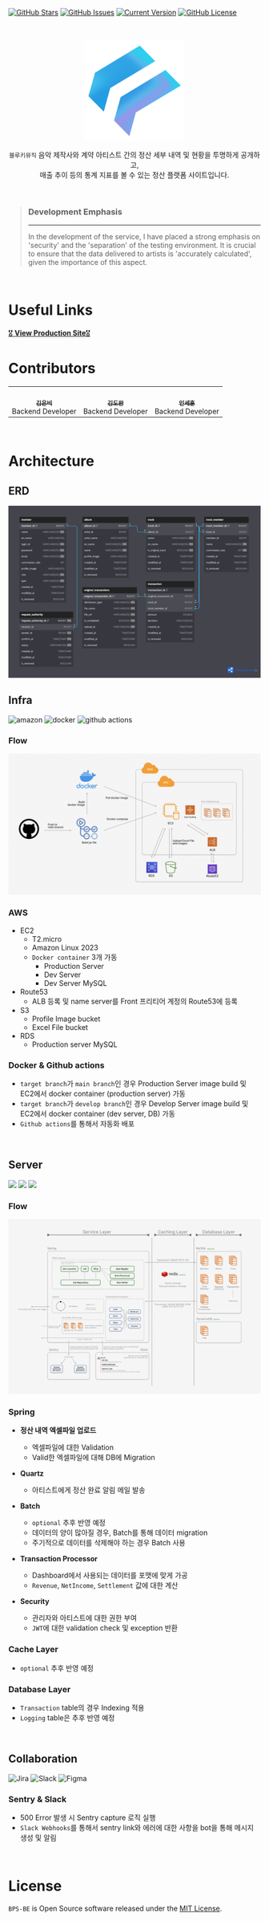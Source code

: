 [![GitHub Stars](https://img.shields.io/github/stars/Bluekey-Payment-System/BPS-BE?style=for-the-badge)](https://github.com/Bluekey-Payment-System/BPS-BE/stargazers)
[![GitHub Issues](https://img.shields.io/github/issues/Bluekey-Payment-System/BPS-BE?style=for-the-badge)](https://github.com/Bluekey-Payment-System/BPS-BE/issues)
[![Current Version](https://img.shields.io/badge/version-1.0.0-black?style=for-the-badge)](https://github.com/Bluekey-Payment-System/BPS-BE)
[![GitHub License](https://img.shields.io/github/license/Bluekey-Payment-System/BPS-BE?style=for-the-badge)](https://github.com/Bluekey-Payment-System/BPS-BE/blob/main/LICENSE)

<br />
<br />

<div align="center">
<img src= "docs/images/logo.png" alt = "logo" style="width: 200px" />
<br />

`블루키뮤직` 음악 제작사와 계약 아티스트 간의 정산 세부 내역 및 현황을 투명하게 공개하고,
<br />
매출 추이 등의 통계 지표를 볼 수 있는 정산 플랫폼 사이트입니다.

<br />

<div align="left">

> <h3> Development Emphasis </h3> <hr />
> In the development of the service, I have placed a strong emphasis on 'security' and the 'separation' of the testing environment. It is crucial to ensure that the data delivered to artists is 'accurately calculated', given the importance of this aspect.

</div>
</div>

<br />

# Useful Links
[🎖 **View Production Site**🎖](https://bluekeyinsight.net) <br />

# Contributors

<table>
  <tr>
    <td align="center"><a href="https://github.com/eunbi9n"><img src="https://avatars.githubusercontent.com/u/63849465?v=4?s=100" width="100px;" alt=""/><br /><sub><b>김은비</b></sub></a><br />Backend Developer</td>
        <td align="center"><a href="https://github.com/kim-raon"><img src="https://avatars.githubusercontent.com/u/131936017?v=4?s=100" width="100px;" alt=""/><br /><sub><b>김도완</b></sub></a><br />Backend Developer</td>
        <td align="center"><a href="https://github.com/oereo"><img src="https://avatars.githubusercontent.com/u/49235528?s=70&v=4?s=100" width="100px;" alt=""/><br /><sub><b>인세훈</b></sub></a><br />Backend Developer</td>
  </tr>
</table>

<br />

# Architecture
## ERD
<img src="docs/images/bluekey_erd.png" alt = "ERD" />

## Infra

<img src="https://img.shields.io/badge/Amazon AWS-232F3E?style=for-the-badge&logo=amazonaws&logoColor=white" alt="amazon"/>
<img src="https://img.shields.io/badge/Docker-2496ED?style=for-the-badge&logo=Docker&logoColor=white" alt="docker"/>
<img src="https://img.shields.io/badge/GitHub Actions-181717?style=for-the-badge&logo=GitHub&logoColor=white" alt="github actions"/>

### Flow

<img src="docs/images/infra.png" alt = "Infra" />

### AWS

- EC2
    - T2.micro
    - Amazon Linux 2023
    - `Docker container` 3개 가동
        - Production Server
        - Dev Server
        - Dev Server MySQL
- Route53
    - ALB 등록 및 name server를 Front 프리티어 계정의 Route53에 등록
- S3
    - Profile Image bucket
    - Excel File bucket
- RDS
    - Production server MySQL

### Docker & Github actions

- `target branch`가 `main branch`인 경우 Production Server image build 및 EC2에서 docker container (production server) 가동
- `target branch`가 `develop branch`인 경우 Develop Server image build 및 EC2에서 docker container (dev server, DB) 가동
- `Github actions`를 통해서 자동화 배포

<br />

## Server

<img src="https://img.shields.io/badge/Java-007396?style=for-the-badge&logo=java&logoColor=white"/>
<img src="https://img.shields.io/badge/Spring-6DB33F?style=for-the-badge&logo=Spring&logoColor=white"/>
<img src="https://img.shields.io/badge/MySQL-4479A1?style=for-the-badge&logo=MySQL&logoColor=white"/>

### Flow

<img src="docs/images/server.png" alt = "Server" />

### Spring

- <b> 정산 내역 엑셀파일 업로드 </b>

    - 엑셀파일에 대한 Validation
    - Valid한 엑셀파일에 대해 DB에 Migration

- <b> Quartz </b>

    - 아티스트에게 정산 완료 알림 메일 발송

- <b> Batch </b>

    - `optional` 추후 반영 예정
    - 데이터의 양이 많아질 경우, Batch를 통해 데이터 migration
    - 주기적으로 데이터를 삭제해야 하는 경우 Batch 사용

- <b> Transaction Processor </b>

    - Dashboard에서 사용되는 데이터를 포맷에 맞게 가공
    - `Revenue`, `NetIncome`, `Settlement` 값에 대한 계산

- <b> Security </b>

    - 관리자와 아티스트에 대한 권한 부여
    - `JWT`에 대한 validation check 및 exception 반환

### Cache Layer

- `optional` 추후 반영 예정

### Database Layer

- `Transaction` table의 경우 Indexing 적용
- `Logging` table은 추후 반영 예정

<br />

## Collaboration
![Jira](https://img.shields.io/badge/jira-0052CC?style=for-the-badge&logo=jira&logoColor=white)
![Slack](https://img.shields.io/badge/slack-4A154B?style=for-the-badge&logo=slack&logoColor=white)
![Figma](https://img.shields.io/badge/figma-%23F24E1E.svg?style=for-the-badge&logo=figma&logoColor=white)

### Sentry & Slack

- 500 Error 발생 시 Sentry capture 로직 실행
- `Slack Webhooks`를 통해서 sentry link와 에러에 대한 사항을 bot을 통해 메시지 생성 및 알림

<br />

# License
`BPS-BE` is Open Source software released under the [MIT License](https://github.com/Bluekey-Payment-System/BPS-BE/blob/develop/LICENSE).

